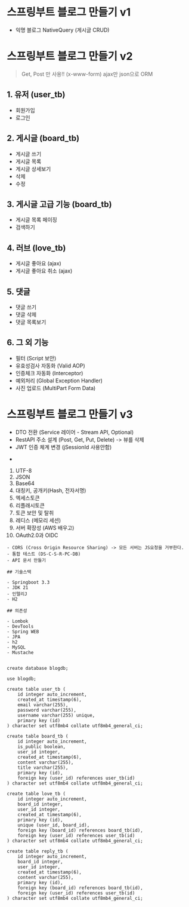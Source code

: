 # 스프링부트 블로그 만들기 v1

- 익명 블로그 NativeQuery (게시글 CRUD)

# 스프링부트 블로그 만들기 v2

> Get, Post 만 사용!! (x-www-form)
> ajax만 json으로
> ORM

## 1. 유저 (user_tb)

- 회원가입
- 로그인

## 2. 게시글 (board_tb)

- 게시글 쓰기
- 게시글 목록
- 게시글 상세보기
- 삭제
- 수정

## 3. 게시글 고급 기능 (board_tb)

- 게시글 목록 페이징
- 검색하기

## 4. 러브 (love_tb)

- 게시글 좋아요 (ajax)
- 게시글 좋아요 취소 (ajax)

## 5. 댓글

- 댓글 쓰기
- 댓글 삭제
- 댓글 목록보기

## 6. 그 외 기능

- 필터 (Script 보안)
- 유효성검사 자동화 (Valid AOP)
- 인증체크 자동화 (Interceptor)
- 예외처리 (Global Exception Handler)
- 사진 업로드 (MultiPart Form Data)

# 스프링부트 블로그 만들기 v3

- DTO 전환 (Service 레이어 - Stream API, Optional)
- RestAPI 주소 설계 (Post, Get, Put, Delete) -> 뷰를 삭제
- JWT 인증 체계 변경 (jSessionId 사용안함)
- ```text
1. UTF-8
2. JSON
3. Base64
4. 대칭키, 공개키(Hash, 전자서명)
5. 엑세스토큰
6. 리플래시토큰
7. 토큰 보안 및 탈취
8. 레디스 (메모리 세션)
9. 서버 확장성 (AWS 배우고)
10. OAuth2.0과 OIDC
```
- CORS (Cross Origin Resource Sharing) -> 모든 서버는 JS요청을 거부한다.
- 통합 테스트 (DS-C-S-R-PC-DB)
- API 문서 만들기

## 기술스택

- Springboot 3.3
- JDK 21
- 인텔리J
- H2

## 의존성

- Lombok
- DevTools
- Spring WEB
- JPA
- h2
- MySQL
- Mustache


create database blogdb;

use blogdb;

create table user_tb (
    id integer auto_increment,
    created_at timestamp(6),
    email varchar(255),
    password varchar(255),
    username varchar(255) unique,
    primary key (id)
) character set utf8mb4 collate utf8mb4_general_ci;

create table board_tb (
    id integer auto_increment,
    is_public boolean,
    user_id integer,
    created_at timestamp(6),
    content varchar(255),
    title varchar(255),
    primary key (id),
    foreign key (user_id) references user_tb(id)
) character set utf8mb4 collate utf8mb4_general_ci;

create table love_tb (
    id integer auto_increment,
    board_id integer,
    user_id integer,
    created_at timestamp(6),
    primary key (id),
    unique (user_id, board_id),
    foreign key (board_id) references board_tb(id),
    foreign key (user_id) references user_tb(id)
) character set utf8mb4 collate utf8mb4_general_ci;

create table reply_tb (
    id integer auto_increment,
    board_id integer,
    user_id integer,
    created_at timestamp(6),
    content varchar(255),
    primary key (id),
    foreign key (board_id) references board_tb(id),
    foreign key (user_id) references user_tb(id)
) character set utf8mb4 collate utf8mb4_general_ci;